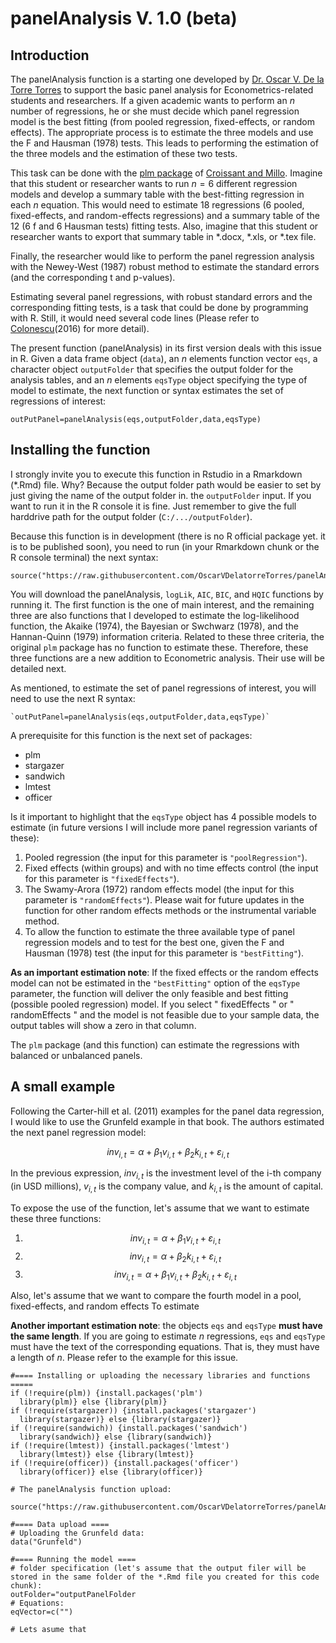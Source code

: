 # panelAnalysis V. 1.0 (beta)
## Introduction
The panelAnalysis function is a starting one developed by [Dr. Oscar V. De la Torre Torres](https://oscardelatorretorres.com) to support the basic panel analysis for Econometrics-related students and researchers. If a given academic wants to perform an $n$ number of regressions, he or she must decide which panel regression model is the best fitting (from pooled regression, fixed-effects, or random effects). The appropriate process is to estimate the three models and use the F and Hausman (1978) tests. This leads to performing the estimation of the three models and the estimation of these two tests.

This task can be done with the [plm package](https://github.com/ycroissant/plm/) of [Croissant and Millo](https://cran.r-project.org/web/packages/plm/vignettes/A_plmPackage.html). Imagine that this student or researcher wants to run $n=6$ different regression models and develop a summary table with the best-fitting regression in each $n$ equation. This would need to estimate 18 regressions (6 pooled, fixed-effects, and random-effects regressions) and a summary table of the 12 (6 f and 6 Hausman tests) fitting tests. Also, imagine that this student or researcher wants to export that summary table in *.docx, *.xls, or *.tex file.

Finally, the researcher would like to perform the panel regression analysis with the Newey-West (1987) robust method to estimate the standard errors (and the corresponding t and p-values).

Estimating several panel regressions, with robust standard errors and the corresponding fitting tests, is a task that could be done by programming with R. Still, it would need several code lines (Please refer to [Colonescu](https://bookdown.org/ccolonescu/RPoE4/)(2016) for more detail).

The present function (panelAnalysis) in its first version deals with this issue in R. Given a data frame object (`data`), an $n$ elements function vector `eqs`, a character object `outputFolder` that specifies the output folder for the analysis tables, and an $n$ elements `eqsType` object specifying the type of model to estimate, the next function or syntax estimates the set of regressions of interest:

`outPutPanel=panelAnalysis(eqs,outputFolder,data,eqsType)`

## Installing the function

I strongly invite you to execute this function in Rstudio in a Rmarkdown (*.Rmd) file. Why? Because the output folder path would be easier to set by just giving the name of the output folder in. the `outputFolder` input. If you want to run it in the R console it is fine. Just remember to give the full harddrive path for the output folder (`C:/.../outputFolder`).

Because this function is in development (there is no R official package yet. it is to be published soon), you need to run (in your Rmarkdown chunk or the R console terminal) the next syntax:

```{r cinstallChunk}
source("https://raw.githubusercontent.com/OscarVDelatorreTorres/panelAnalysis/main/panelAnalysisR.R")
```

You will download the panelAnalysis, `logLik`, `AIC`, `BIC`, and `HQIC` functions by running it. The first function is the one of main interest, and the remaining three are also functions that I developed to estimate the log-likelihood function, the Akaike (1974), the Bayesian or Swchwarz (1978), and the Hannan-Quinn (1979) information criteria. Related to these three criteria, the original `plm` package has no function to estimate these. Therefore, these three functions are a new addition to Econometric analysis. Their use will be detailed next.

As mentioned, to estimate the set of panel regressions of interest, you will need to use the next R syntax:

```{r functionExample}
`outPutPanel=panelAnalysis(eqs,outputFolder,data,eqsType)`
```

A prerequisite for this function is the next set of packages:

- plm 
- stargazer
- sandwich
- lmtest
- officer 

Is it important to highlight that the `eqsType` object has 4 possible models to estimate (in future versions I will include more panel regression variants of these):

1. Pooled regression (the input for this parameter is `"poolRegression"`).
2. Fixed effects (within groups) and with no time effects control (the input for this parameter is `"fixedEffects"`).
3. The Swamy-Arora (1972) random effects model (the input for this parameter is `"randomEffects"`). Please wait for future updates in the function for other random effects methods or the instrumental variable method.
4. To allow the function to estimate the three available type of panel regression models and to test for the best one, given the F and Hausman (1978) test (the input for this parameter is `"bestFitting"`).

**As an important estimation note**: If the fixed effects or the random effects model can not be estimated in the `"bestFitting"` option of the `eqsType` parameter, the function will deliver the only feasible and best fitting (possible pooled regression) model. If you select " fixedEffects " or " randomEffects " and the model is not feasible due to your sample data, the output tables will show a zero in that column.

The `plm` package (and this function) can estimate the regressions with balanced or unbalanced panels.

## A small example

Following the Carter-hill et al. (2011) examples for the panel data regression, I would like to use the Grunfeld example in that book. The authors estimated the next panel regression model:

$$inv_{i,t}=\alpha+\beta_1v_{i,t}+\beta_2k_{i,t}+\varepsilon_{i,t}$$

In the previous expression, $inv_{i,t}$ is the investment level of the i-th company (in USD millions), $v_{i,t}$ is the company value, and $k_{i,t}$ is the amount of capital.

To expose the use of the function, let's assume that we want to estimate these three functions:

1. $$inv_{i,t}=\alpha+\beta_1v_{i,t}+\varepsilon_{i,t}$$
2. $$inv_{i,t}=\alpha+\beta_2k_{i,t}+\varepsilon_{i,t}$$
3. $$inv_{i,t}=\alpha+\beta_1v_{i,t}+\beta_2k_{i,t}+\varepsilon_{i,t}$$

Also, let's assume that we want to compare the fourth model in a pool, fixed-effects, and random effects
To estimate

**Another important estimation note**: the objects `eqs` and `eqsType` **must have the same length**. If you are going to estimate $n$ regressions, `eqs` and `eqsType` must have the text of the corresponding equations. That is, they must have a length of $n$. Please refer to the example for this issue.

```{r example}
#==== Installing or uploading the necessary libraries and functions =====
if (!require(plm)) {install.packages('plm')
  library(plm)} else {library(plm)}
if (!require(stargazer)) {install.packages('stargazer')
  library(stargazer)} else {library(stargazer)}
if (!require(sandwich)) {install.packages('sandwich')
  library(sandwich)} else {library(sandwich)}
if (!require(lmtest)) {install.packages('lmtest')
  library(lmtest)} else {library(lmtest)}
if (!require(officer)) {install.packages('officer')
  library(officer)} else {library(officer)}

# The panelAnalysis function upload:

source("https://raw.githubusercontent.com/OscarVDelatorreTorres/panelAnalysis/main/panelAnalysisR.R")

#==== Data upload ====
# Uploading the Grunfeld data:
data("Grunfeld")

#==== Running the model ====
# folder specification (let's assume that the output filer will be stored in the same folder of the *.Rmd file you created for this code chunk):
outFolder="outputPanelFolder
# Equations:
eqVector=c("")

# Lets asume that 
```
